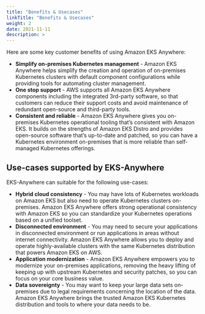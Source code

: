 ```yaml
---
title: "Benefits & Usecases"
linkTitle: "Benefits & Usecases"
weight: 2
date: 2021-11-11
description: >  
---
```


Here are some key customer benefits of using Amazon EKS Anywhere:

* **Simplify on-premises Kubernetes management** - Amazon EKS Anywhere helps simplify the creation and operation of on-premises Kubernetes clusters with default component configurations while providing tools for automating cluster management.
* **One stop support** - AWS supports all Amazon EKS Anywhere components including the integrated 3rd-party software, so that customers can reduce their support costs and avoid maintenance of redundant open-source and third-party tools.
* **Consistent and reliable** - Amazon EKS Anywhere gives you on-premises Kubernetes operational tooling that’s consistent with Amazon EKS. It builds on the strengths of Amazon EKS Distro and provides open-source software that’s up-to-date and patched, so you can have a Kubernetes environment on-premises that is more reliable than self-managed Kubernetes offerings.

## Use-cases supported by EKS-Anywhere

EKS-Anywhere can suitable for the following use-cases:

* **Hybrid cloud consistency** - You may have lots of Kubernetes workloads on Amazon EKS but also need to operate Kubernetes clusters on-premises. Amazon EKS Anywhere offers strong operational consistency with Amazon EKS so you can standardize your Kubernetes operations based on a unified toolset.
* **Disconnected environment** - You may need to secure your applications in disconnected environment or run applications in areas without internet connectivity. Amazon EKS Anywhere allows you to deploy and operate highly-available clusters with the same Kubernetes distribution that powers Amazon EKS on AWS.
* **Application modernization** - Amazon EKS Anywhere empowers you to modernize your on-premises applications, removing the heavy lifting of keeping up with upstream Kubernetes and security patches, so you can focus on your core business value.
* **Data sovereignty** - You may want to keep your large data sets on-premises due to legal requirements concerning the location of the data. Amazon EKS Anywhere brings the trusted Amazon EKS Kubernetes distribution and tools to where your data needs to be.